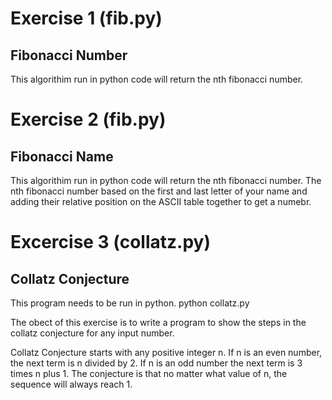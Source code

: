 # Exercise 1 (fib.py)
## Fibonacci Number

This algorithim run in python code will return the nth fibonacci number.
 

# Exercise 2 (fib.py)
## Fibonacci Name

This algorithim run in python code will return the nth fibonacci number.  The nth fibonacci number based on the first and last letter of your name and adding their relative position on the ASCII table together to get a numebr.


# Excercise 3 (collatz.py)
## Collatz Conjecture

This program needs to be run in python. python collatz.py

The obect of this exercise is to write a program to show the steps in the collatz conjecture for any input number.

Collatz Conjecture starts with any positive integer n. 
If n is an even number, the next term is n divided by 2. 
If n is an odd number the next term is 3 times n plus 1. 
The conjecture is that no matter what value of n, the sequence will always reach 1.




